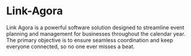# Link-Agora
 Link Agora is a powerful software solution designed to streamline event planning and management for businesses throughout the calendar year. The primary objective is to ensure seamless coordination and keep everyone connected, so no one ever misses a beat.
